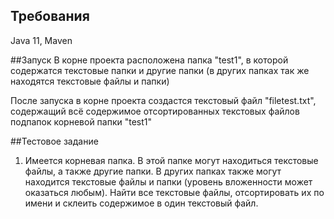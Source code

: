 ## Требования
Java 11,
Maven

##Запуск
В корне проекта расположена папка "test1", в которой содержатся текстовые папки и другие папки 
(в других папках так же находятся текстовые файлы и папки)

После запуска в корне проекта создастся текстовый файл "filetest.txt", содержащий всё содержимое 
отсортированных текстовых файлов подпапок корневой папки "test1"

##Тестовое задание 
1. Имеется корневая папка. В этой папке могут находиться текстовые файлы, а также другие папки.
   В других папках также могут находится текстовые файлы и папки 
   (уровень вложенности может оказаться любым).
   Найти все текстовые файлы, отсортировать их по имени и склеить содержимое в один текстовый файл.